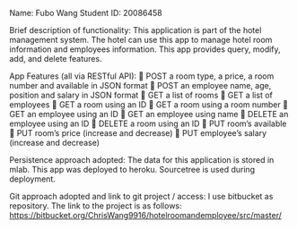 Name: Fubo Wang
Student ID: 20086458

Brief description of functionality: 
This application is part of the hotel management system. The hotel can use this app to manage hotel room information and employees information. This app provides query, modify, add, and delete features.

App Features (all via RESTful API): 
	POST a room type, a price, a room number and available in JSON format
	POST an employee name, age, position and salary in JSON format 
	GET a list of rooms
	GET a list of employees
	GET a room using an ID
	GET a room using a room number
	GET an employee using an ID
	GET an employee using name
	DELETE an employee using an ID
	DELETE a room using an ID
	PUT room’s available
	PUT room’s price (increase and decrease)
	PUT employee’s salary (increase and decrease)

Persistence approach adopted: 
The data for this application is stored in mlab. This app was deployed to heroku. Sourcetree is used during deployment.

Git approach adopted and link to git project / access: 
I use bitbucket as repository.
The link to the project is as follows:
https://bitbucket.org/ChrisWang9916/hotelroomandemployee/src/master/

